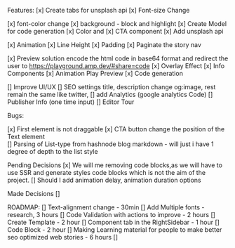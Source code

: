 Features:
[x] Create tabs for unsplash api
[x] Font-size Change 

[x] font-color change
[x] background - block and highlight
[x] Create Model for code generation
[x] Color and 
[x] CTA component
[x] Add unsplash api

[x] Animation 
[x] Line Height
[x] Padding 
[x] Paginate the story nav

[x] Preview solution encode the html code in base64 format and redirect the user to https://playground.amp.dev/#share=code
[x] Overlay Effect
[x] Info Components 
[x] Animation Play Preview
[x] Code generation

[] Improve UI/UX
[] SEO settings title, description change og:image, rest remain the same like twitter, 
[] add Analytics (google analytics Code)
[] Publisher Info (one time input)
[] Editor Tour

Bugs: 

[x] First element is not draggable 
[x] CTA button change the position of the Text element  
[] Parsing of List-type from hashnode blog markdown - will just i have 1 degree of depth to the list style

Pending Decisions
[x] We will me removing code blocks,as we will have to use SSR and generate styles code blocks which is not the aim of the project.
[] Should I add animation delay, animation duration options

Made Decisions
[] 

ROADMAP: 
[] Text-alignment change - 30min
[] Add Multiple fonts - research, 3 hours
[] Code Validation with actions to improve - 2 hours
[] Create Template - 2 hour
[] Component tab in the RightSidebar - 1 hour
[] Code Block - 2 hour
[] Making Learning material for people to make better seo optimized web stories - 6 hours
[] 


